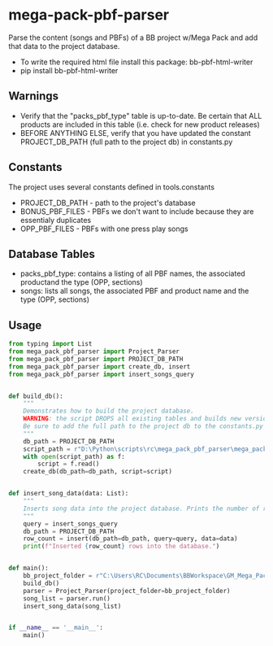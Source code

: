 # mega-pack-pbf-parser
Parse the content (songs and PBFs) of a BB project w/Mega Pack and add that data to the project database. 
- To write the required html file install this package: bb-pbf-html-writer
- pip install bb-pbf-html-writer


## Warnings
- Verify that the "packs_pbf_type" table is up-to-date. Be certain that ALL products are included in this table (i.e. check for new product releases)
- BEFORE ANYTHING ELSE, verify that you have updated the constant PROJECT_DB_PATH (full path to the project db) in constants.py

## Constants
The project uses several constants defined in tools.constants
- PROJECT_DB_PATH  - path to the project's database
- BONUS_PBF_FILES - PBFs we don't want to include because they are essentialy duplicates
- OPP_PBF_FILES - PBFs with one press play songs

## Database Tables
- packs_pbf_type: contains a listing of all PBF names, the associated productand the type (OPP, sections)
- songs: lists all songs, the associated PBF and product name and the type (OPP, sections)

## Usage

```python
from typing import List
from mega_pack_pbf_parser import Project_Parser
from mega_pack_pbf_parser import PROJECT_DB_PATH
from mega_pack_pbf_parser import create_db, insert
from mega_pack_pbf_parser import insert_songs_query


def build_db():
    """
    Demonstrates how to build the project database.
    WARNING: the script DROPS all existing tables and builds new versions.
    Be sure to add the full path to the project db to the constants.py file (PROJECT_DB_PATH)
    """
    db_path = PROJECT_DB_PATH
    script_path = r"D:\Python\scripts\rc\mega_pack_pbf_parser\mega_pack_pbf_parser\create_database.sql"
    with open(script_path) as f:
        script = f.read()
    create_db(db_path=db_path, script=script)


def insert_song_data(data: List):
    """
    Inserts song data into the project database. Prints the number of rows inserted.    
    """
    query = insert_songs_query
    db_path = PROJECT_DB_PATH
    row_count = insert(db_path=db_path, query=query, data=data)
    print(f"Inserted {row_count} rows into the database.")


def main():    
    bb_project_folder = r"C:\Users\RC\Documents\BBWorkspace\GM_Mega_Pack_Project"
    build_db()
    parser = Project_Parser(project_folder=bb_project_folder) 
    song_list = parser.run()
    insert_song_data(song_list)


if __name__ == '__main__':
    main()
```

